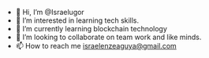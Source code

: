 - 👋 Hi, I’m @Israelugor
- 👀 I’m interested in learning tech skills.
- 🌱 I’m currently learning blockchain technology
- 💞️ I’m looking to collaborate on team work and like minds.
- 📫 How to reach me israelenzeaguya@gmail.com 
